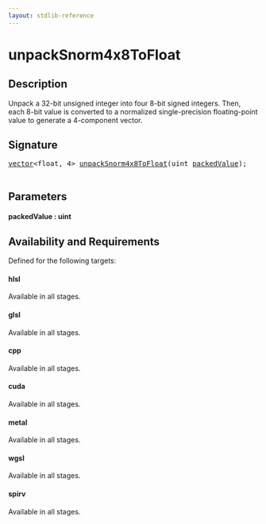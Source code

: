 ```yaml
---
layout: stdlib-reference
---
```


# unpackSnorm4x8ToFloat

## Description

Unpack a 32-bit unsigned integer into four 8-bit signed integers.
Then, each 8-bit value is converted to a normalized single-precision
floating-point value to generate a 4-component vector.




## Signature 

<pre>
<a href="../types/vector/index" class="code_type">vector</a>&lt;<span class="code_keyword">float</span>, 4&gt; <a href="unpacksnorm4x8tofloat-6eg">unpackSnorm4x8ToFloat</a>(<span class="code_keyword">uint</span> <a href="unpacksnorm4x8tofloat-6eg#decl-packedValue" class="code_param">packedValue</a>);

</pre>

## Parameters

####  <a id="decl-packedValue"></a>packedValue  : uint

## Availability and Requirements

Defined for the following targets:

#### hlsl
Available in all stages.

#### glsl
Available in all stages.

#### cpp
Available in all stages.

#### cuda
Available in all stages.

#### metal
Available in all stages.

#### wgsl
Available in all stages.

#### spirv
Available in all stages.



